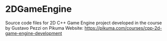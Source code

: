 # 2DGameEngine

Source code files for 2D C++ Game Engine project developed in the course by Gustavo Pezzi on Pikuma
Website: https://pikuma.com/courses/cpp-2d-game-engine-development